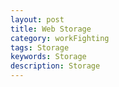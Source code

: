 ```yaml
---
layout: post
title: Web Storage
category: workFighting
tags: Storage
keywords: Storage
description: Storage
---
```



